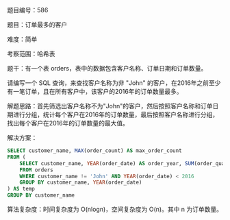 题目编号：586

题目：订单最多的客户

难度：简单

考察范围：哈希表

题干：有一个表 orders，表中的数据包含客户名称、订单日期和订单数量。

请编写一个 SQL 查询，来查找客户名称为非 "John" 的客户，在2016年之前至少有一笔订单，且在所有客户中，该客户的2016年的订单数量最多。

解题思路：首先筛选出客户名称不为"John"的客户，然后按照客户名称和订单日期进行分组，统计每个客户在2016年的订单数量，最后按照客户名称进行分组，找出每个客户在2016年的订单数量的最大值。

解决方案：

```sql
SELECT customer_name, MAX(order_count) AS max_order_count
FROM (
    SELECT customer_name, YEAR(order_date) AS order_year, SUM(order_quantity) AS order_count
    FROM orders
    WHERE customer_name != 'John' AND YEAR(order_date) < 2016
    GROUP BY customer_name, YEAR(order_date)
) AS temp
GROUP BY customer_name
```

算法复杂度：时间复杂度为 O(nlogn)，空间复杂度为 O(n)。其中 n 为订单数量。